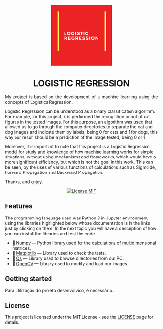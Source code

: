 <h1 align="center">
<br>
  <img src=https://github.com/ViniciusRubens/Logistic-Regression/blob/main/Images/LOGISTIC%20REGRESSION%20Logotipo.png alt="LOGISTIC REGRESSION" width="200">
<br>
<br>
LOGISTIC REGRESSION
</h1>

<p align="justify">
My project is based on the development of a machine learning using the concepts of Logistics Regression. 

Logistic Regression can be understood as a binary classification algorithm. For example, for this project, it is performed the recognition or not of cat figures in the tested images. For this purpose, an algorithm was used that allowed us to go through the computer directories to separate the cat and dog images and indicate them by labels, being 0 for cats and 1 for dogs, this way our result should be a prediction of the image tested, being 0 or 1. 

Moreover, it is important to note that this project is a Logistic Regression model for study and knowledge of how machine learning works for simple situations, without using mechanisms and frameworks, which would have a more significant efficiency, but which is not the goal in this work. This can be seen, by the uses of various functions of calculations such as Sigmoide, Forward Propagation and Backward Propagation.

Thanks, and enjoy.

</p>

<p align="center">
  <a href="https://opensource.org/licenses/MIT">
    <img src="https://img.shields.io/badge/License-MIT-blue.svg" alt="License MIT">
  </a>
</p>

## Features
[//]: # (Add the features of your project here:)
The programming language used was Python 3 in Jupyter environment, using the libraries highlighted below whose documentation is in the links just by clicking on them. In the next topic you will have a description of how you can install the libraries and test the code.

- 📁 [Numpy](https://numpy.org/) — Python library used for the calculations of multidimensional matrices.
- 📁 [Matplotlib](https://matplotlib.org/3.3.3/contents.html) — Library used to check the tests.
- 📁 [Os](https://docs.python.org/3/library/os.html) — Library used to browse directories from our PC.
- 📁 [OpenCV](https://opencv.org/) — Library used to modify and load our images.

## Getting started

Para utilização do projeto desenvolvido, é necessário...


## License

This project is licensed under the MIT License - see the [LICENSE](https://opensource.org/licenses/MIT) page for details.